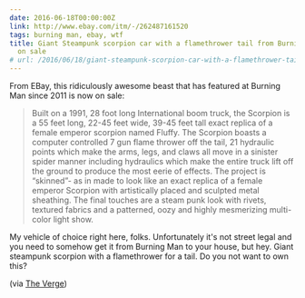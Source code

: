 ```yaml
---
date: 2016-06-18T00:00:00Z
link: http://www.ebay.com/itm/-/262487161520
tags: burning man, ebay, wtf
title: Giant Steampunk scorpion car with a flamethrower tail from Burning Man now
  on sale
# url: /2016/06/18/giant-steampunk-scorpion-car-with-a-flamethrower-tail-from-burning-man-now-on-sale/
---
```


From EBay, this ridiculously awesome beast that has featured at Burning Man since 2011 is now on sale:

> Built on a 1991, 28 foot long International boom truck, the Scorpion is a 55 feet long, 22-45 feet wide, 39-45 feet tall exact replica of a female emperor scorpion named Fluffy.  The Scorpion boasts a computer controlled 7 gun flame thrower off the tail, 21 hydraulic points which make the arms, legs, and claws all move in a sinister spider manner including hydraulics which make the entire truck lift off the ground to produce the most eerie of effects. The project is “skinned”- as in made to look like an exact replica of a female emperor Scorpion with artistically placed and sculpted metal sheathing. The final touches are a steam punk look with rivets, textured fabrics and a patterned, oozy and highly mesmerizing multi- color light show. 

My vehicle of choice right here, folks. Unfortunately it's not street legal and you need to somehow get it from Burning Man to your house, but hey. Giant steampunk scorpion with a flamethrower for a tail. Do you not want to own this?

(via [The Verge](http://www.theverge.com/))